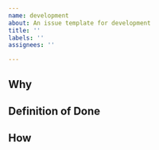 ```yaml
---
name: development
about: An issue template for development
title: ''
labels: ''
assignees: ''

---
```


## Why

<!-- Why we do this development? -->

## Definition of Done

<!-- Please describe the state of done. -->

## How

<!-- How do we reach the state of done? -->
